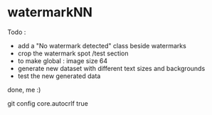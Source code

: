 # watermarkNN
 
Todo : 
- add a "No watermark detected" class beside watermarks
- crop the watermark spot /test section
- to make global : image size 64 
- generate new dataset with different text sizes and backgrounds
- test the new generated data

done, me :)

git config core.autocrlf true